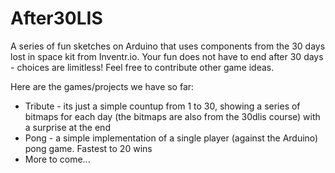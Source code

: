 # After30LIS
A series of fun sketches on Arduino that uses components from the 30 days lost in space kit from Inventr.io. 
Your fun does not have to end after 30 days - choices are limitless! Feel free to contribute other game ideas.

Here are the games/projects we have so far:

* Tribute - its just a simple countup from 1 to 30, showing a series of bitmaps for each day (the bitmaps are also from the 30dlis course) with a surprise at the end
* Pong - a simple implementation of a single player (against the Arduino) pong game. Fastest to 20 wins
* More to come...
